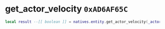 # get_actor_velocity `0xAD6AF65C`

```lua
local result --[[ boolean ]] = natives.entity.get_actor_velocity(_actor --[[ integer ]], _velocity --[[ vector3 ]])
```